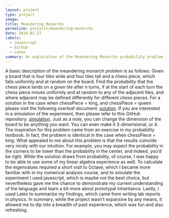 ```yaml
---
layout: project
type: project
image:
title: Meandering Monarchs
permalink: projects/meandering-monarchs
date: 2019-01-27
labels:
  - Javascript
  - Github
  - Latex
summary: An exploration of the Meandering Monarchs probability problem, including solutions in specific cases and a simulation.
---
```


A basic description of the meandering monarch problem is as follows: Given a board that is four tiles wide and four tiles tall and a chess piece, which falls uniformly and at random on the board. Find the probability that the chess piece lands on a given tile after n turns, if at the start of each turn the chess piece moves uniformly and at random to any of the adjacent tiles, and where adjacent may be defined differently for different chess pieces. For a solution in the case when chessPiece  = king, and chessPiece = queen please visit the following overleaf document: [solution](https://www.overleaf.com/read/pvtxkrgtwtcx). If you are interested in a simulation of the experiment, then please refer to this GitHub repository: [simulation](https://github.com/MorganStremick/meandering-monarchs). Just as a note, you can change the dimension of the board to be anything you want. You can even make it 3-dimensional, or 4. 
The inspiration for this problem came from an exercise in my probability textbook. In fact, the problem is identical in the case when chessPiece = king. What appealed to me about this problem is that the results coincide very nicely with our intuition. For example, you may expect the probability in the corners to be lower than the probability in the center, and indeed, you’d be right.
	While the solution draws from probability, of course, I was happy to be able to use some of my linear algebra experience as well. To calculate the eigenvalues required a short visit to Octave, which I became more familiar with in my numerical analysis course, and to simulate the experiment I used javascript, which is maybe not the best choice, but nevertheless gave me the chance to demonstrate my current understanding of the language and learn a bit more about prototypal inheritance. Lastly, I used Latex to summarize my findings, which came from writing lab reports in physics. In summary, while the project wasn’t expansive by any means, it allowed me to dip into a breadth of past experience, which was fun and also refreshing.
